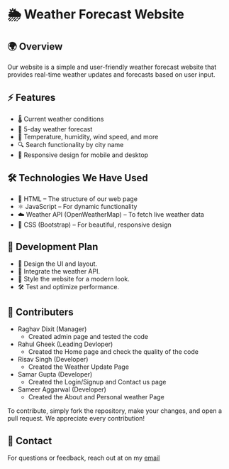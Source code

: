 # 🌦️ Weather Forecast Website

## 🌍 Overview
Our website is a simple and user-friendly weather forecast website that provides real-time weather updates and forecasts based on user input.

## ⚡ Features
- 🌡️ Current weather conditions
- 📅 5-day weather forecast
- 💨 Temperature, humidity, wind speed, and more
- 🔍 Search functionality by city name
- 📱 Responsive design for mobile and desktop

## 🛠️ Technologies We Have Used
- 🧱 HTML – The structure of our web page
- ⚛️ JavaScript – For dynamic functionality
- ☁️ Weather API (OpenWeatherMap) – To fetch live weather data
- 🎨 CSS (Bootstrap) – For beautiful, responsive design

## 🚀 Development Plan
- 📌 Design the UI and layout.
- 🔧 Integrate the weather API.
- 🎨 Style the website for a modern look.
- 🛠️ Test and optimize performance.

## 🤝 Contributers
- Raghav Dixit (Manager)
  - Created admin page and tested the code
- Rahul Gheek (Leading Devloper)
  - Created the Home page and check the quality of the code
- Risav Singh (Developer)
  - Created the Weather Update Page
- Samar Gupta (Developer)
  - Created the Login/Signup and Contact us page
- Sameer Aggarwal (Developer)
  - Created the About and Personal weather Page

To contribute, simply fork the repository, make your changes, and open a pull request. We appreciate every contribution!

## 📧 Contact
For questions or feedback, reach out at on my [email](mailto:raghavdixit.work@outlook.com)

